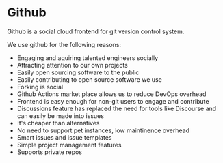 # Github
Github is a social cloud frontend for git version control system.

We use github for the following reasons:
- Engaging and aquiring talented engineers socially
- Attracting attention to our own projects
- Easily open sourcing software to the public
- Easily contributing to open source software we use
- Forking is social
- Github Actions market place allows us to reduce DevOps overhead
- Frontend is easy enough for non-git users to engage and contribute
- Discussions feature has replaced the need for tools like Discourse and can easily be made into issues
- It's cheaper than alternatives
- No need to support pet instances, low maintinence overhead
- Smart issues and issue templates
- Simple project management features
- Supports private repos
